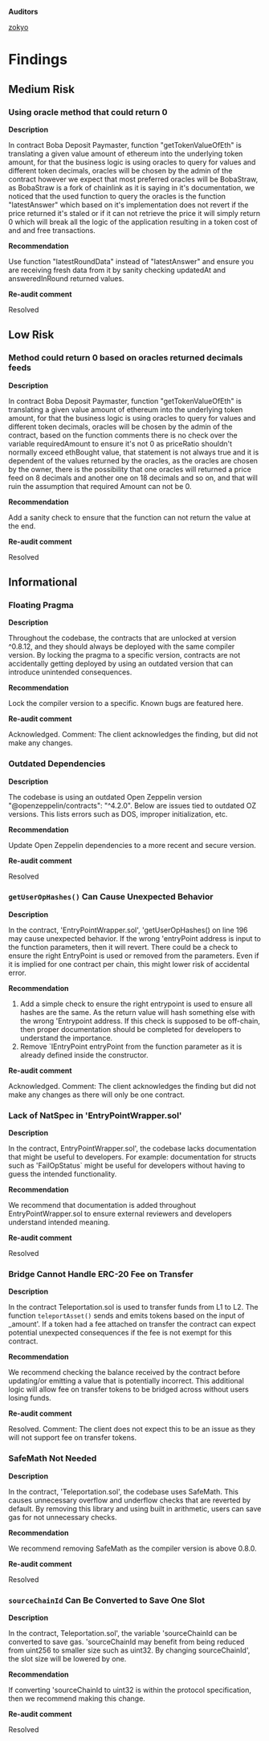 **Auditors**

[zokyo](https://x.com/zokyo_io)

# Findings

## Medium Risk

### Using oracle method that could return 0
**Description**

In contract Boba Deposit Paymaster, function "getTokenValueOfEth" is translating a given value amount of ethereum into the underlying token amount, for that the business logic is using oracles to query for values and different token decimals, oracles will be chosen by the admin of the contract however we expect that most preferred oracles will be BobaStraw, as BobaStraw is a fork of chainlink as it is saying in it's documentation, we noticed that the used function to query the oracles is the function "latestAnswer" which based on it's implementation does not revert if the price returned it's staled or if it can not retrieve the price it will simply return 0 which will break all the logic of the application resulting in a token cost of and and free transactions.

**Recommendation**

Use function "latestRoundData" instead of "latestAnswer" and ensure you are receiving fresh data from it by sanity checking updatedAt and answeredInRound returned values.

**Re-audit comment**

Resolved

## Low Risk

### Method could return 0 based on oracles returned decimals feeds
**Description**

In contract Boba Deposit Paymaster, function "getTokenValueOfEth" is translating a given value amount of ethereum into the underlying token amount, for that the business logic is using oracles to query for values and different token decimals, oracles will be chosen by the admin of the contract, based on the function comments there is no check over the variable requiredAmount to ensure it's not 0 as priceRatio shouldn't normally exceed ethBought value, that statement is not always true and it is dependent of the values returned by the oracles, as the oracles are chosen by the owner, there is the possibility that one oracles will returned a price feed on 8 decimals and another one on 18 decimals and so on, and that will ruin the assumption that required Amount can not be 0.

**Recommendation**

Add a sanity check to ensure that the function can not return the value at the end.

**Re-audit comment**

Resolved

## Informational

### Floating Pragma
**Description**

Throughout the codebase, the contracts that are unlocked at version ^0.8.12, and they should always be deployed with the same compiler version. By locking the pragma to a specific version, contracts are not accidentally getting deployed by using an outdated version that can introduce unintended consequences.

**Recommendation**

Lock the compiler version to a specific. Known bugs are featured here.

**Re-audit comment**

Acknowledged.
Comment: The client acknowledges the finding, but did not make any changes.

### Outdated Dependencies
**Description**

The codebase is using an outdated Open Zeppelin version "@openzeppelin/contracts": "^4.2.0". Below are issues tied to outdated OZ versions. This lists errors such as DOS, improper initialization, etc.

**Recommendation**

Update Open Zeppelin dependencies to a more recent and secure version.

**Re-audit comment**

Resolved

### `getUserOpHashes()` Can Cause Unexpected Behavior
**Description**

In the contract, 'EntryPointWrapper.sol', 'getUserOpHashes() on line 196 may cause unexpected behavior. If the wrong 'entryPoint address is input to the function parameters, then it will revert. There could be a check to ensure the right EntryPoint is used or removed from the parameters. Even if it is implied for one contract per chain, this might lower risk of accidental error.

**Recommendation**

1. Add a simple check to ensure the right entrypoint is used to ensure all hashes are the same. As the return value will hash something else with the wrong 'Entrypoint address. If this check is supposed to be off-chain, then proper documentation should be completed for developers to understand the importance.
2. Remove `IEntryPoint entryPoint from the function parameter as it is already defined inside the constructor.

**Re-audit comment**

Acknowledged.
Comment: The client acknowledges the finding but did not make any changes as there will only be one contract.

### Lack of NatSpec in 'EntryPointWrapper.sol'
**Description**

In the contract, EntryPointWrapper.sol', the codebase lacks documentation that might be useful to developers. For example: documentation for structs such as 'FailOpStatus` might be useful for developers without having to guess the intended functionality.

**Recommendation**

We recommend that documentation is added throughout EntryPointWrapper.sol to ensure external reviewers and developers understand intended meaning.

**Re-audit comment**

Resolved

### Bridge Cannot Handle ERC-20 Fee on Transfer
**Description**

In the contract Teleportation.sol is used to transfer funds from L1 to L2. The function `teleportAsset()` sends and emits tokens based on the input of _amount'. If a token had a fee attached on transfer the contract can expect potential unexpected consequences if the fee is not exempt for this contract.

**Recommendation**

We recommend checking the balance received by the contract before updating/or emitting a value that is potentially incorrect. This additional logic will allow fee on transfer tokens to be bridged across without users losing funds.

**Re-audit comment**

Resolved.
Comment: The client does not expect this to be an issue as they will not support fee on transfer tokens.

### SafeMath Not Needed
**Description**

In the contract, 'Teleportation.sol', the codebase uses SafeMath. This causes unnecessary overflow and underflow checks that are reverted by default. By removing this library and using built in arithmetic, users can save gas for not unnecessary checks.

**Recommendation**

We recommend removing SafeMath as the compiler version is above 0.8.0.

**Re-audit comment**

Resolved

### `sourceChainId` Can Be Converted to Save One Slot
**Description**

In the contract, Teleportation.sol', the variable 'sourceChainId can be converted to save gas. 'sourceChainId may benefit from being reduced from uint256 to smaller size such as uint32. By changing sourceChainId', the slot size will be lowered by one.

**Recommendation**

If converting 'sourceChainId to uint32 is within the protocol specification, then we recommend making this change.

**Re-audit comment**

Resolved

